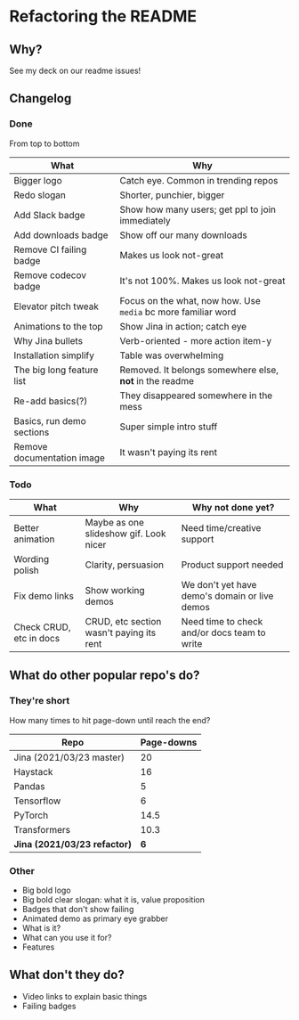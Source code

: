 # Refactoring the README

## Why?

See my deck on our readme issues!

## Changelog

### Done

From top to bottom

| What                       | Why                                                           |
|----------------------------|---------------------------------------------------------------|
| Bigger logo                | Catch eye. Common in trending repos                           |
| Redo slogan                | Shorter, punchier, bigger                                     |
| Add Slack badge            | Show how many users; get ppl to join immediately              |
| Add downloads badge        | Show off our many downloads                                   |
| Remove CI failing badge    | Makes us look not-great                                       |
| Remove codecov badge       | It's not 100%. Makes us look not-great                        |
| Elevator pitch tweak       | Focus on the what, now how. Use `media` bc more familiar word |
| Animations to the top      | Show Jina in action; catch eye                                |
| Why Jina bullets           | Verb-oriented - more action item-y                            |
| Installation simplify      | Table was overwhelming                                        |
| The big long feature list  | Removed. It belongs somewhere else, **not** in the readme     |
| Re-add basics(?)           | They disappeared somewhere in the mess                        |
| Basics, run demo sections  | Super simple intro stuff                                      |
| Remove documentation image | It wasn't paying its rent                                     |

### Todo

| What                    | Why                                      | Why not done yet?                             |
|-------------------------|------------------------------------------|-----------------------------------------------|
| Better animation        | Maybe as one slideshow gif. Look nicer   | Need time/creative support                    |
| Wording polish          | Clarity, persuasion                      | Product support needed                        |
| Fix demo links          | Show working demos                       | We don't yet have demo's domain or live demos |
| Check CRUD, etc in docs | CRUD, etc section wasn't paying its rent | Need time to check and/or docs team to write  |

## What do other popular repo's do?

### They're short

How many times to hit page-down until reach the end?

| Repo                           | Page-downs |
|--------------------------------|------------|
| Jina (2021/03/23 master)       | 20         |
| Haystack                       | 16         |
| Pandas                         | 5          |
| Tensorflow                     | 6          |
| PyTorch                        | 14.5       |
| Transformers                   | 10.3       |
| **Jina (2021/03/23 refactor)** | **6**      |

### Other

- Big bold logo
- Big bold clear slogan: what it is, value proposition
- Badges that don't show failing
- Animated demo as primary eye grabber
- What is it?
- What can you use it for?
- Features

## What don't they do?

- Video links to explain basic things
- Failing badges
